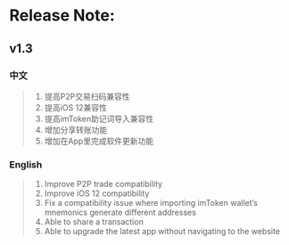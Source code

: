 # Release Note:
## v1.3
### 中文
> 1. 提高P2P交易扫码兼容性
> 2. 提高iOS 12兼容性
> 3. 提高imToken助记词导入兼容性
> 4. 增加分享转账功能
> 5. 增加在App里完成软件更新功能

### English
> 1. Improve P2P trade compatibility
> 2. Improve iOS 12 compatibility
> 3. Fix a compatibility issue where importing imToken wallet’s mnemonics generate different addresses
> 4. Able to share a transaction
> 5. Able to upgrade the latest app without navigating to the website
